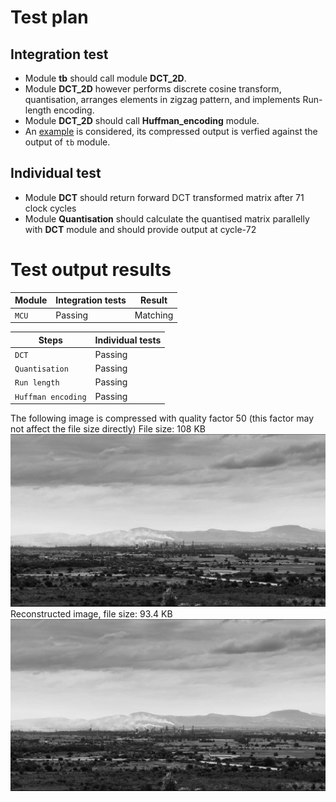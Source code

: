   # Test plan
  ## Integration test
  * Module **tb** should call module **DCT_2D**.
  * Module **DCT_2D** however performs discrete cosine transform, quantisation, arranges elements in zigzag pattern, and implements Run-length encoding.
  * Module **DCT_2D** should call **Huffman_encoding** module.
  * An [example](https://www.projectrhea.org/rhea/index.php/Homework3ECE438JPEG) is considered, its compressed output is verfied against the output of `tb` module.
  
  ## Individual test
  * Module **DCT** should return forward DCT transformed matrix after 71 clock cycles
  * Module **Quantisation** should calculate the quantised matrix parallelly with **DCT** module and should provide output at cycle-72
  
  # Test output results
  | Module | Integration tests | Result |
  | ------ | ----------------- | ------ |
  | `MCU`  | Passing           | Matching |


| Steps | Individual tests |
  | ------ | ---------------- |
  | `DCT`  | Passing          |
  | `Quantisation`| Passing   |
  | `Run length`  | Passing   |
  | `Huffman encoding`| Passing |
  
The following image is compressed with quality factor 50 (this factor may not affect the file size directly)
File size: 108 KB
![](https://github.com/A-Sathvik/JPEG-compression/blob/6baf6f3900bad3028c1a21d4dd0cd23b20f80235/Test%20plan%20and%20output/Actual%20image.jpg)
Reconstructed image, file size: 93.4 KB
![](https://github.com/A-Sathvik/JPEG-compression/blob/6baf6f3900bad3028c1a21d4dd0cd23b20f80235/Test%20plan%20and%20output/Compressed%20image.jpg)
